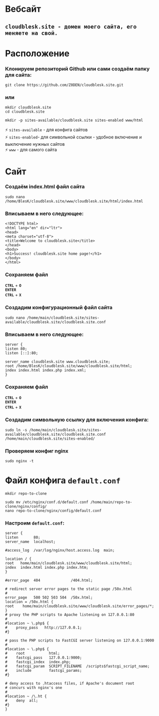 # Вебсайт
## `cloudblesk.site - домен моего сайта, его меняете на свой.`
# Расположение
### Клонируем репозиторий Github или сами создаём папку для сайта:

```
git clone https://github.com/Z0DEN/cloudblesk.site.git
```
### или
```
mkdir cloudblesk.site
cd cloudblesk.site
```
```
mkdir -p sites-available/cloudblesk.site sites-enabled www/html
```
⚡ `sites-available` - для конфига сайтов  
⚡ `sites-enabled`- для символьной ссылки - удобное включение и выключение нужных сайтов  
⚡ `www` - для самого сайта
# Сайт
### Создаём index.html файл сайта

```
sudo nano /home/BlesK/cloudblesk.site/www/cloudblesk.site/html/index.html
```
### Вписываем в него следующее:
```
<!DOCTYPE html>
<html lang="en" dir="ltr">
<head>
<meta charset="utf-8">
<title>Welcome to cloudblesk.site</title>
</head>
<body>
<h1>Success! cloudblesk.site home page!</h1>
</body>
</html>
```
### Сохраняем файл
**`CTRL`** + **`O`**  
**`ENTER`**  
**`CTRL`** + **`X`**

### Создадим конфигурационный файл сайта
```
sudo nano /home/main/cloudblesk.site/sites-available/cloudblesk.site/cloudblesk.site.conf
``` 
### Вписываем в него следующее:
```
server {
listen 80;
listen [::]:80;

server_name cloudblesk.site www.cloudblesk.site;
root /home/BlesK/cloudblesk.site/www/cloudblesk.site/html;
index index.html index.php index.xml;
}
```

### Сохраняем файл
**`CTRL`** + **`O`**  
**`ENTER`**  
**`CTRL`** + **`X`**

### Создадим символьную ссылку для включения конфига:
```
sudo ln -s /home/main/cloudblesk.site/sites-available/cloudblesk.site/cloudblesk.site.conf /home/main/cloudblesk.site/sites-enabled/
```
### Проверяем конфиг nginx
```
sudo nginx -t
```
# Файл конфига `default.conf`
```
mkdir repo-to-clone
```
```
sudo mv /etc/nginx/conf.d/default.conf /home/main/repo-to-clone/nginx/config/
nano repo-to-clone/nginx/config/default.conf
```

### Настроим `default.conf`:
```
server {
listen       80;
server_name  localhost;

#access_log  /var/log/nginx/host.access.log  main;

location / {
root   home/main/cloudblesk.site/www/cloudblesk.site/html;
index  index.html index.php index.htm;
}

#error_page  404              /404.html;

# redirect server error pages to the static page /50x.html
#
error_page   500 502 503 504  /50x.html;
location = /50x.html {
root    home/main/cloudblesk.site/www/cloudblesk.site/error_pages/*;
}
# proxy the PHP scripts to Apache listening on 127.0.0.1:80
#
#location ~ \.php$ {
#    proxy_pass   http://127.0.0.1;
#}

# pass the PHP scripts to FastCGI server listening on 127.0.0.1:9000
#
#location ~ \.php$ {
#    root           html;
#    fastcgi_pass   127.0.0.1:9000;
#    fastcgi_index  index.php;
#    fastcgi_param  SCRIPT_FILENAME  /scripts$fastcgi_script_name;
#    include        fastcgi_params;
#}

# deny access to .htaccess files, if Apache's document root
# concurs with nginx's one
#
#location ~ /\.ht {
#    deny  all;
#}
}
```
